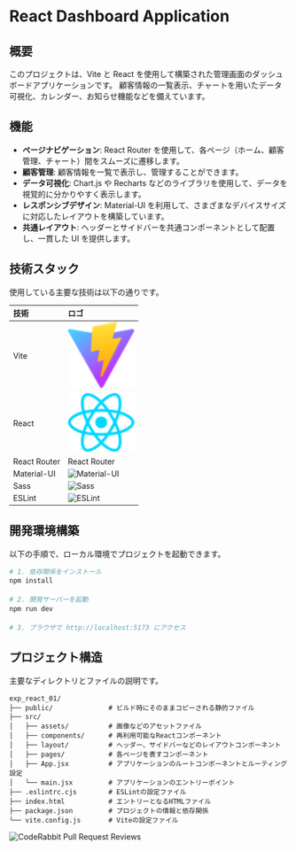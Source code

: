 # React Dashboard Application

## 概要

このプロジェクトは、Vite と React を使用して構築された管理画面のダッシュボードアプリケーションです。
顧客情報の一覧表示、チャートを用いたデータ可視化、カレンダー、お知らせ機能などを備えています。

## 機能

- **ページナビゲーション**: React Router を使用して、各ページ（ホーム、顧客管理、チャート）間をスムーズに遷移します。
- **顧客管理**: 顧客情報を一覧で表示し、管理することができます。
- **データ可視化**: Chart.js や Recharts などのライブラリを使用して、データを視覚的に分かりやすく表示します。
- **レスポンシブデザイン**: Material-UI を利用して、さまざまなデバイスサイズに対応したレイアウトを構築しています。
- **共通レイアウト**: ヘッダーとサイドバーを共通コンポーネントとして配置し、一貫した UI を提供します。

## 技術スタック

使用している主要な技術は以下の通りです。

| 技術         | ロゴ                                                                                 |
| :----------- | :----------------------------------------------------------------------------------- |
| Vite         | <img src="public/vite.svg" alt="Vite" width="120" />                                 |
| React        | <img src="src/assets/react.svg" alt="React" width="120" />                           |
| React Router | React Router                                                                         |
| Material-UI  | <img src="https://mui.com/static/logo.svg" alt="Material-UI" width="120" />          |
| Sass         | <img src="https://sass-lang.com/assets/img/logos/logo.svg" alt="Sass" width="120" /> |
| ESLint       | <img src="https://eslint.org/assets/img/logo.svg" alt="ESLint" width="120" />        |

## 開発環境構築

以下の手順で、ローカル環境でプロジェクトを起動できます。

```bash
# 1. 依存関係をインストール
npm install

# 2. 開発サーバーを起動
npm run dev

# 3. ブラウザで http://localhost:5173 にアクセス
```

## プロジェクト構造

主要なディレクトリとファイルの説明です。

```plaintext
exp_react_01/
├── public/              # ビルド時にそのままコピーされる静的ファイル
├── src/
│   ├── assets/          # 画像などのアセットファイル
│   ├── components/      # 再利用可能なReactコンポーネント
│   ├── layout/          # ヘッダー、サイドバーなどのレイアウトコンポーネント
│   ├── pages/           # 各ページを表すコンポーネント
│   ├── App.jsx          # アプリケーションのルートコンポーネントとルーティング設定
│   └── main.jsx         # アプリケーションのエントリーポイント
├── .eslintrc.cjs        # ESLintの設定ファイル
├── index.html           # エントリーとなるHTMLファイル
├── package.json         # プロジェクトの情報と依存関係
└── vite.config.js       # Viteの設定ファイル
```

![CodeRabbit Pull Request Reviews](https://img.shields.io/coderabbit/prs/github/hideaki1979/exp_react_bgn?utm_source=oss&utm_medium=github&utm_campaign=hideaki1979%2Fexp_react_bgn&labelColor=171717&color=FF570A&link=https%3A%2F%2Fcoderabbit.ai&label=CodeRabbit+Reviews)
